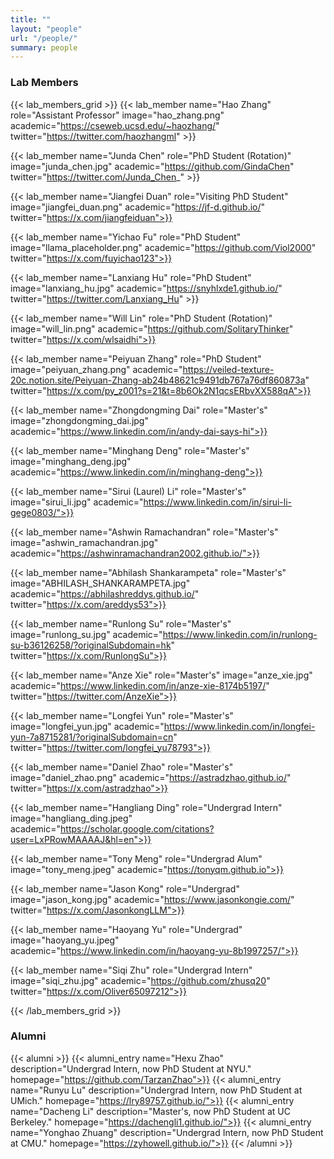 ```yaml
---
title: ""
layout: "people"
url: "/people/"
summary: people
---
```


### Lab Members

{{< lab_members_grid >}}
{{< lab_member name="Hao Zhang" role="Assistant Professor" image="hao_zhang.png" academic="https://cseweb.ucsd.edu/~haozhang/" twitter="https://twitter.com/haozhangml" >}}

{{< lab_member name="Junda Chen" role="PhD Student (Rotation)" image="junda_chen.jpg" academic="https://github.com/GindaChen" twitter="https://twitter.com/Junda_Chen_" >}}
<!-- {{< lab_member name="Junda Chen" role="PhD Student (Rotation)" image="junda_chen.jpg" academic="https://github.com/GindaChen" twitter="https://twitter.com/Junda_Chen_" linkedin="https://www.linkedin.com/in/junda-chen/">}} -->

{{< lab_member name="Jiangfei Duan" role="Visiting PhD Student" image="jiangfei_duan.png" academic="https://jf-d.github.io/" twitter="https://x.com/jiangfeiduan">}}

{{< lab_member name="Yichao Fu" role="PhD Student" image="llama_placeholder.png" academic="https://github.com/Viol2000" twitter="https://x.com/fuyichao123">}}

{{< lab_member name="Lanxiang Hu" role="PhD Student" image="lanxiang_hu.jpg" academic="https://snyhlxde1.github.io/" twitter="https://twitter.com/Lanxiang_Hu" >}}

{{< lab_member name="Will Lin" role="PhD Student (Rotation)" image="will_lin.png" academic="https://github.com/SolitaryThinker" twitter="https://x.com/wlsaidhi">}}

{{< lab_member name="Peiyuan Zhang" role="PhD Student" image="peiyuan_zhang.png" academic="https://veiled-texture-20c.notion.site/Peiyuan-Zhang-ab24b48621c9491db767a76df860873a" twitter="https://x.com/py_z001?s=21&t=8b6Ok2N1qcsERbvXX588qA">}}

{{< lab_member name="Zhongdongming Dai" role="Master's" image="zhongdongming_dai.jpg" academic="https://www.linkedin.com/in/andy-dai-says-hi">}}

{{< lab_member name="Minghang Deng" role="Master's" image="minghang_deng.jpg" academic="https://www.linkedin.com/in/minghang-deng">}}

{{< lab_member name="Sirui (Laurel) Li" role="Master's" image="sirui_li.jpg" academic="https://www.linkedin.com/in/sirui-li-gege0803/">}}

{{< lab_member name="Ashwin Ramachandran" role="Master's" image="ashwin_ramachandran.jpg" academic="https://ashwinramachandran2002.github.io/">}}

{{< lab_member name="Abhilash Shankarampeta" role="Master's" image="ABHILASH_SHANKARAMPETA.jpg" academic="https://abhilashreddys.github.io/" twitter="https://x.com/areddys53">}}

{{< lab_member name="Runlong Su" role="Master's" image="runlong_su.jpg" academic="https://www.linkedin.com/in/runlong-su-b36126258/?originalSubdomain=hk" twitter="https://x.com/RunlongSu">}}

{{< lab_member name="Anze Xie" role="Master's" image="anze_xie.jpg" academic="https://www.linkedin.com/in/anze-xie-8174b5197/" twitter="https://twitter.com/AnzeXie">}}

{{< lab_member name="Longfei Yun" role="Master's" image="longfei_yun.jpg" academic="https://www.linkedin.com/in/longfei-yun-7a8715281/?originalSubdomain=cn" twitter="https://twitter.com/longfei_yu78793">}}

{{< lab_member name="Daniel Zhao" role="Master's" image="daniel_zhao.png" academic="https://astradzhao.github.io/" twitter="https://x.com/astradzhao">}}

{{< lab_member name="Hangliang Ding" role="Undergrad Intern" image="hangliang_ding.jpeg" academic="https://scholar.google.com/citations?user=LxPRowMAAAAJ&hl=en">}}

{{< lab_member name="Tony Meng" role="Undergrad Alum" image="tony_meng.jpeg" academic="https://tonyqm.github.io">}}

{{< lab_member name="Jason Kong" role="Undergrad" image="jason_kong.jpg" academic="https://www.jasonkongie.com/" twitter="https://x.com/JasonkongLLM">}}

{{< lab_member name="Haoyang Yu" role="Undergrad" image="haoyang_yu.jpeg" academic="https://www.linkedin.com/in/haoyang-yu-8b1997257/">}}

{{< lab_member name="Siqi Zhu" role="Undergrad Intern" image="siqi_zhu.jpg" academic="https://github.com/zhusq20" twitter="https://x.com/Oliver65097212">}}

{{< /lab_members_grid >}}

### Alumni
{{< alumni >}}
{{< alumni_entry name="Hexu Zhao" description="Undergrad Intern, now PhD Student at NYU." homepage="https://github.com/TarzanZhao">}}
{{< alumni_entry name="Runyu Lu" description="Undergrad Intern, now PhD Student at UMich." homepage="https://lry89757.github.io/">}}
{{< alumni_entry name="Dacheng Li" description="Master's, now PhD Student at UC Berkeley." homepage="https://dachengli1.github.io/">}}
{{< alumni_entry name="Yonghao Zhuang" description="Undergrad Intern, now PhD Student at CMU." homepage="https://zyhowell.github.io/">}}
{{< /alumni >}}

